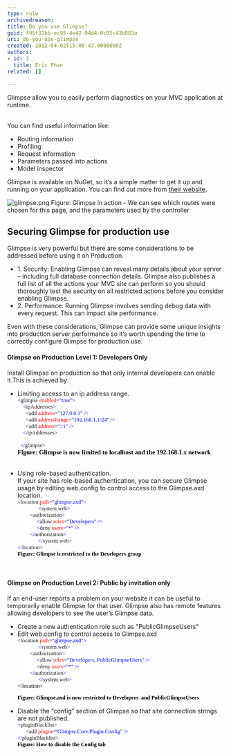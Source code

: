 ```yaml
---
type: rule
archivedreason: 
title: Do you use Glimpse?
guid: f95f31bb-ec95-4e42-94d4-0c05c43b883a
uri: do-you-use-glimpse
created: 2012-04-02T15:08:43.0000000Z
authors:
- id: 3
  title: Eric Phan
related: []

---
```



Glimpse allow you to easily perform diagnostics on your MVC application at runtime.
<br><excerpt class='endintro'></excerpt><br>
<p>You can find useful information like&#58;</p>
<ul>
<li>Routing information</li>
<li>Profiling</li>
<li>Request information</li>
<li>Parameters passed into actions</li>
<li>Model inspector</li>
</ul>
<p>Glimpse is available on NuGet, so it’s a simple matter to get it up and running on your application. You can find out more from <a href="http&#58;//getglimpse.com/" target="_blank">their website</a>.</p>
<img class="ms-rteCustom-ImageArea" alt="glimpse.png" src="/SoftwareDevelopment/RulesToBetterMVC/PublishingImages/glimpse.png" />
<span class="ms-rteCustom-FigureNormal">Figure&#58; Glimpse in action - We can see which routes were chosen for this page, and the parameters used by the controller</span><span class="ms-rteCustom-FigureNormal"></span>
<h2>Securing Glimpse for production use</h2>
<p>Glimpse is very powerful but there are some considerations to be addressed before using it on Production.
</p>
<ul><li>1. Security&#58; Enabling Glimpse can reveal many details about your server – including full database connection details. Glimpse also publishes a full list of all the actions your MVC site can perform so you should thoroughly test the security on all restricted actions before you consider enabling Glimpse.
</li>
<li>2. Performance&#58; Running Glimpse involves sending debug data with every request. This can impact site performance.
</li></ul>

<p>Even with these considerations, Glimpse can provide some unique insights into production server performance so it’s worth spending the time to correctly configure Glimpse for production use.</p>

<h4>Glimpse on Production Level 1&#58; Developers Only</h4>
<p>Install Glimpse on production so that only internal developers can enable it.This is achieved by&#58;
</p>
<ul><li>Limiting access to an ip address range.
<br>

<div style="margin&#58;0cm 0cm 0pt;"><span style="background&#58;white;color&#58;blue;font-family&#58;consolas;font-size&#58;9.5pt;">&lt;</span><span style="background&#58;white;font-family&#58;consolas;font-size&#58;9.5pt;">glimpse</span><span style="background&#58;white;color&#58;blue;font-family&#58;consolas;font-size&#58;9.5pt;"> </span><span style="background&#58;white;color&#58;red;font-family&#58;consolas;font-size&#58;9.5pt;">enabled</span><span style="background&#58;white;color&#58;blue;font-family&#58;consolas;font-size&#58;9.5pt;">=</span><span style="background&#58;white;color&#58;black;font-family&#58;consolas;font-size&#58;9.5pt;">&quot;</span><span style="background&#58;white;color&#58;blue;font-family&#58;consolas;font-size&#58;9.5pt;">true</span><span style="background&#58;white;color&#58;black;font-family&#58;consolas;font-size&#58;9.5pt;">&quot;</span><span style="background&#58;white;color&#58;blue;font-family&#58;consolas;font-size&#58;9.5pt;">&gt;</span><span style="background&#58;white;color&#58;black;font-family&#58;consolas;font-size&#58;9.5pt;"></span></div>

<div style="margin&#58;0cm 0cm 0pt;"><span style="background&#58;white;color&#58;blue;font-family&#58;consolas;font-size&#58;9.5pt;">&#160;&#160;&#160; &lt;</span><span style="background&#58;white;font-family&#58;consolas;font-size&#58;9.5pt;">ipAddresses</span><span style="background&#58;white;color&#58;blue;font-family&#58;consolas;font-size&#58;9.5pt;">&gt;</span><span style="background&#58;white;color&#58;black;font-family&#58;consolas;font-size&#58;9.5pt;"></span></div>

<div style="margin&#58;0cm 0cm 0pt;"><span style="background&#58;white;color&#58;blue;font-family&#58;consolas;font-size&#58;9.5pt;">&#160;&#160;&#160;&#160;&#160; &lt;</span><span style="background&#58;white;font-family&#58;consolas;font-size&#58;9.5pt;">add</span><span style="background&#58;white;color&#58;blue;font-family&#58;consolas;font-size&#58;9.5pt;"> </span><span style="background&#58;white;color&#58;red;font-family&#58;consolas;font-size&#58;9.5pt;">address</span><span style="background&#58;white;color&#58;blue;font-family&#58;consolas;font-size&#58;9.5pt;">=</span><span style="background&#58;white;color&#58;black;font-family&#58;consolas;font-size&#58;9.5pt;">&quot;</span><span style="background&#58;white;color&#58;blue;font-family&#58;consolas;font-size&#58;9.5pt;">127.0.0.1</span><span style="background&#58;white;color&#58;black;font-family&#58;consolas;font-size&#58;9.5pt;">&quot;</span><span style="background&#58;white;color&#58;blue;font-family&#58;consolas;font-size&#58;9.5pt;"> /&gt;</span><span style="background&#58;white;color&#58;black;font-family&#58;consolas;font-size&#58;9.5pt;"></span></div>

<div style="margin&#58;0cm 0cm 0pt;"><span style="background&#58;white;color&#58;blue;font-family&#58;consolas;font-size&#58;9.5pt;">&#160;&#160;&#160;&#160;&#160; &lt;</span><span style="background&#58;white;font-family&#58;consolas;font-size&#58;9.5pt;">add</span><span style="background&#58;white;color&#58;blue;font-family&#58;consolas;font-size&#58;9.5pt;"> </span><span style="background&#58;white;color&#58;red;font-family&#58;consolas;font-size&#58;9.5pt;">addressRange</span><span style="background&#58;white;color&#58;blue;font-family&#58;consolas;font-size&#58;9.5pt;">=</span><span style="background&#58;white;color&#58;black;font-family&#58;consolas;font-size&#58;9.5pt;">&quot;</span><span style="background&#58;white;color&#58;blue;font-family&#58;consolas;font-size&#58;9.5pt;">192.168.1.1/24</span><span style="background&#58;white;color&#58;black;font-family&#58;consolas;font-size&#58;9.5pt;">&quot;</span><span style="background&#58;white;color&#58;blue;font-family&#58;consolas;font-size&#58;9.5pt;"> /&gt;</span><span style="background&#58;white;color&#58;black;font-family&#58;consolas;font-size&#58;9.5pt;"></span></div>

<div style="margin&#58;0cm 0cm 0pt;"><span style="background&#58;white;color&#58;blue;font-family&#58;consolas;font-size&#58;9.5pt;">&#160;&#160;&#160;&#160;&#160; &lt;</span><span style="background&#58;white;font-family&#58;consolas;font-size&#58;9.5pt;">add</span><span style="background&#58;white;color&#58;blue;font-family&#58;consolas;font-size&#58;9.5pt;"> </span><span style="background&#58;white;color&#58;red;font-family&#58;consolas;font-size&#58;9.5pt;">address</span><span style="background&#58;white;color&#58;blue;font-family&#58;consolas;font-size&#58;9.5pt;">=</span><span style="background&#58;white;color&#58;black;font-family&#58;consolas;font-size&#58;9.5pt;">&quot;</span><span style="background&#58;white;color&#58;blue;font-family&#58;consolas;font-size&#58;9.5pt;">&#58;&#58;1</span><span style="background&#58;white;color&#58;black;font-family&#58;consolas;font-size&#58;9.5pt;">&quot;</span><span style="background&#58;white;color&#58;blue;font-family&#58;consolas;font-size&#58;9.5pt;"> /&gt;</span><span style="background&#58;white;color&#58;black;font-family&#58;consolas;font-size&#58;9.5pt;"></span></div>

<div style="margin&#58;0cm 0cm 0pt;"><span style="background&#58;white;color&#58;blue;font-family&#58;consolas;font-size&#58;9.5pt;">&#160;&#160;&#160; &lt;/</span><span style="background&#58;white;font-family&#58;consolas;font-size&#58;9.5pt;">ipAddresses</span><span style="background&#58;white;color&#58;blue;font-family&#58;consolas;font-size&#58;9.5pt;">&gt;</span><span style="background&#58;white;color&#58;black;font-family&#58;consolas;font-size&#58;9.5pt;"></span></div>

<span style="background&#58;white;color&#58;blue;font-family&#58;consolas;font-size&#58;9.5pt;">&#160; &lt;/</span><span style="background&#58;white;font-family&#58;consolas;font-size&#58;9.5pt;">glimpse</span><span style="background&#58;white;color&#58;blue;font-family&#58;consolas;font-size&#58;9.5pt;">&gt;<br><span style="color&#58;rgb(0, 0, 0);font-family&#58;'calibri','sans-serif';font-size&#58;11pt;"><strong>Figure&#58; Glimpse is
now limited to localhost and the 192.168.1.x network</strong></span></span><span style="font-family&#58;'calibri','sans-serif';font-size&#58;11pt;"><br>
<br>
</span></li>
<li>Using role-based authentication.<br>If your site has role-based authentication, you can secure Glimpse usage by editing web.config to control access to the Glimpse.axd location.<br>

<div style="margin&#58;0cm 0cm 0pt;"><span style="background&#58;white;color&#58;blue;font-family&#58;consolas;font-size&#58;9.5pt;">&lt;</span><span style="background&#58;white;font-family&#58;consolas;font-size&#58;9.5pt;">location</span><span style="background&#58;white;color&#58;blue;font-family&#58;consolas;font-size&#58;9.5pt;"> </span><span style="background&#58;white;color&#58;red;font-family&#58;consolas;font-size&#58;9.5pt;">path</span><span style="background&#58;white;color&#58;blue;font-family&#58;consolas;font-size&#58;9.5pt;">=</span><span style="background&#58;white;color&#58;black;font-family&#58;consolas;font-size&#58;9.5pt;">&quot;</span><span style="background&#58;white;color&#58;blue;font-family&#58;consolas;font-size&#58;9.5pt;">glimpse.axd</span><span style="background&#58;white;color&#58;black;font-family&#58;consolas;font-size&#58;9.5pt;">&quot;</span><span style="background&#58;white;color&#58;blue;font-family&#58;consolas;font-size&#58;9.5pt;">&gt;</span><span style="background&#58;white;color&#58;black;font-family&#58;consolas;font-size&#58;9.5pt;"></span></div>

<div style="margin&#58;0cm 0cm 0pt;text-indent&#58;36pt;"><span style="background&#58;white;color&#58;blue;font-family&#58;consolas;font-size&#58;9.5pt;">&lt;</span><span style="background&#58;white;font-family&#58;consolas;font-size&#58;9.5pt;">system.web</span><span style="background&#58;white;color&#58;blue;font-family&#58;consolas;font-size&#58;9.5pt;">&gt;</span><span style="background&#58;white;color&#58;black;font-family&#58;consolas;font-size&#58;9.5pt;"></span></div>

<div style="margin&#58;0cm 0cm 0pt;"><span style="background&#58;white;color&#58;blue;font-family&#58;consolas;font-size&#58;9.5pt;">&#160;&#160;&#160;&#160;&#160;&#160; &#160; &lt;</span><span style="background&#58;white;font-family&#58;consolas;font-size&#58;9.5pt;">authorization</span><span style="background&#58;white;color&#58;blue;font-family&#58;consolas;font-size&#58;9.5pt;">&gt;</span><span style="background&#58;white;color&#58;black;font-family&#58;consolas;font-size&#58;9.5pt;"></span></div>

<div style="margin&#58;0cm 0cm 0pt;"><span style="background&#58;white;color&#58;blue;font-family&#58;consolas;font-size&#58;9.5pt;">&#160;&#160;&#160;&#160;&#160;
&#160;&#160;&#160;&#160;&#160;&#160;&#160; &lt;</span><span style="background&#58;white;font-family&#58;consolas;font-size&#58;9.5pt;">allow</span><span style="background&#58;white;color&#58;blue;font-family&#58;consolas;font-size&#58;9.5pt;"> </span><span style="background&#58;white;color&#58;red;font-family&#58;consolas;font-size&#58;9.5pt;">roles</span><span style="background&#58;white;color&#58;blue;font-family&#58;consolas;font-size&#58;9.5pt;">=</span><span style="background&#58;white;color&#58;black;font-family&#58;consolas;font-size&#58;9.5pt;">&quot;</span><span style="background&#58;white;color&#58;blue;font-family&#58;consolas;font-size&#58;9.5pt;">Developers</span><span style="background&#58;white;color&#58;black;font-family&#58;consolas;font-size&#58;9.5pt;">&quot;</span><span style="background&#58;white;color&#58;blue;font-family&#58;consolas;font-size&#58;9.5pt;"> /&gt;</span><span style="background&#58;white;color&#58;black;font-family&#58;consolas;font-size&#58;9.5pt;"></span></div>

<div style="margin&#58;0cm 0cm 0pt;"><span style="background&#58;white;color&#58;blue;font-family&#58;consolas;font-size&#58;9.5pt;">&#160;&#160;&#160;&#160;&#160;
&#160;&#160;&#160;&#160;&#160;&#160;&#160; &lt;</span><span style="background&#58;white;font-family&#58;consolas;font-size&#58;9.5pt;">deny</span><span style="background&#58;white;color&#58;blue;font-family&#58;consolas;font-size&#58;9.5pt;"> </span><span style="background&#58;white;color&#58;red;font-family&#58;consolas;font-size&#58;9.5pt;">users</span><span style="background&#58;white;color&#58;blue;font-family&#58;consolas;font-size&#58;9.5pt;">=</span><span style="background&#58;white;color&#58;black;font-family&#58;consolas;font-size&#58;9.5pt;">&quot;</span><span style="background&#58;white;color&#58;blue;font-family&#58;consolas;font-size&#58;9.5pt;">*</span><span style="background&#58;white;color&#58;black;font-family&#58;consolas;font-size&#58;9.5pt;">&quot;</span><span style="background&#58;white;color&#58;blue;font-family&#58;consolas;font-size&#58;9.5pt;">
/&gt;</span><span style="background&#58;white;color&#58;black;font-family&#58;consolas;font-size&#58;9.5pt;"></span></div>

<div style="margin&#58;0cm 0cm 0pt;"><span style="background&#58;white;color&#58;blue;font-family&#58;consolas;font-size&#58;9.5pt;">&#160;&#160;&#160; &#160;&#160; &#160;&#160;&lt;/</span><span style="background&#58;white;font-family&#58;consolas;font-size&#58;9.5pt;">authorization</span><span style="background&#58;white;color&#58;blue;font-family&#58;consolas;font-size&#58;9.5pt;">&gt;</span><span style="background&#58;white;color&#58;black;font-family&#58;consolas;font-size&#58;9.5pt;"></span></div>

<div style="margin&#58;0cm 0cm 0pt;text-indent&#58;36pt;"><span style="background&#58;white;color&#58;blue;font-family&#58;consolas;font-size&#58;9.5pt;">&lt;/</span><span style="background&#58;white;font-family&#58;consolas;font-size&#58;9.5pt;">system.web</span><span style="background&#58;white;color&#58;blue;font-family&#58;consolas;font-size&#58;9.5pt;">&gt;</span><span style="background&#58;white;color&#58;black;font-family&#58;consolas;font-size&#58;9.5pt;"></span></div>

<div style="margin&#58;0cm 0cm 0pt;"><span style="background&#58;white;color&#58;blue;font-family&#58;consolas;font-size&#58;9.5pt;">&lt;/</span><span style="background&#58;white;font-family&#58;consolas;font-size&#58;9.5pt;">location</span><span style="background&#58;white;color&#58;blue;font-family&#58;consolas;font-size&#58;9.5pt;">&gt;</span><span style="color&#58;blue;font-family&#58;consolas;font-size&#58;9.5pt;">

<div style="margin&#58;0cm 0cm 0pt;color&#58;rgb(0, 0, 0);"><b><font face="Calibri">Figure&#58; Glimpse is restricted to the Developers group</font></b></div>

</span></div>

</li></ul>
<p>&#160;</p>

<h4>Glimpse on Production Level 2&#58; Public by invitation only</h4>
<p>If an end-user reports a problem on your website it can be useful to temporarily enable Glimpse for that user. Glimpse also has remote features allowing developers to see the user’s Glimpse data.
</p>
<ul><li>Create a new authentication role such as &quot;PublicGlimpseUsers&quot;</li>
<li>Edit web.config to control access to Glimpse.axd<br>

<div style="margin&#58;0cm 0cm 0pt;"><span style="background&#58;white;color&#58;blue;font-family&#58;consolas;font-size&#58;9.5pt;">&lt;</span><span style="background&#58;white;font-family&#58;consolas;font-size&#58;9.5pt;">location</span><span style="background&#58;white;color&#58;blue;font-family&#58;consolas;font-size&#58;9.5pt;"> </span><span style="background&#58;white;color&#58;red;font-family&#58;consolas;font-size&#58;9.5pt;">path</span><span style="background&#58;white;color&#58;blue;font-family&#58;consolas;font-size&#58;9.5pt;">=</span><span style="background&#58;white;color&#58;black;font-family&#58;consolas;font-size&#58;9.5pt;">&quot;</span><span style="background&#58;white;color&#58;blue;font-family&#58;consolas;font-size&#58;9.5pt;">glimpse.axd</span><span style="background&#58;white;color&#58;black;font-family&#58;consolas;font-size&#58;9.5pt;">&quot;</span><span style="background&#58;white;color&#58;blue;font-family&#58;consolas;font-size&#58;9.5pt;">&gt;</span><span style="background&#58;white;color&#58;black;font-family&#58;consolas;font-size&#58;9.5pt;"></span></div>

<div style="margin&#58;0cm 0cm 0pt;text-indent&#58;36pt;"><span style="background&#58;white;color&#58;blue;font-family&#58;consolas;font-size&#58;9.5pt;">&lt;</span><span style="background&#58;white;font-family&#58;consolas;font-size&#58;9.5pt;">system.web</span><span style="background&#58;white;color&#58;blue;font-family&#58;consolas;font-size&#58;9.5pt;">&gt;</span><span style="background&#58;white;color&#58;black;font-family&#58;consolas;font-size&#58;9.5pt;"></span></div>

<div style="margin&#58;0cm 0cm 0pt;"><span style="background&#58;white;color&#58;blue;font-family&#58;consolas;font-size&#58;9.5pt;">&#160;&#160;&#160;&#160;&#160;&#160; &#160; &lt;</span><span style="background&#58;white;font-family&#58;consolas;font-size&#58;9.5pt;">authorization</span><span style="background&#58;white;color&#58;blue;font-family&#58;consolas;font-size&#58;9.5pt;">&gt;</span><span style="background&#58;white;color&#58;black;font-family&#58;consolas;font-size&#58;9.5pt;"></span></div>

<div style="margin&#58;0cm 0cm 0pt;"><span style="background&#58;white;color&#58;blue;font-family&#58;consolas;font-size&#58;9.5pt;">&#160;&#160;&#160;&#160;&#160;
&#160;&#160;&#160;&#160;&#160;&#160;&#160; &lt;</span><span style="background&#58;white;font-family&#58;consolas;font-size&#58;9.5pt;">allow</span><span style="background&#58;white;color&#58;blue;font-family&#58;consolas;font-size&#58;9.5pt;"> </span><span style="background&#58;white;color&#58;red;font-family&#58;consolas;font-size&#58;9.5pt;">roles</span><span style="background&#58;white;color&#58;blue;font-family&#58;consolas;font-size&#58;9.5pt;">=</span><span style="background&#58;white;color&#58;black;font-family&#58;consolas;font-size&#58;9.5pt;">&quot;</span><span style="background&#58;white;color&#58;blue;font-family&#58;consolas;font-size&#58;9.5pt;">Developers, PublicGlimpseUsers</span><span style="background&#58;white;color&#58;black;font-family&#58;consolas;font-size&#58;9.5pt;">&quot;</span><span style="background&#58;white;color&#58;blue;font-family&#58;consolas;font-size&#58;9.5pt;"> /&gt;</span><span style="background&#58;white;color&#58;black;font-family&#58;consolas;font-size&#58;9.5pt;"></span></div>

<div style="margin&#58;0cm 0cm 0pt;"><span style="background&#58;white;color&#58;blue;font-family&#58;consolas;font-size&#58;9.5pt;">&#160;&#160;&#160;&#160;&#160;
&#160;&#160;&#160;&#160;&#160;&#160;&#160; &lt;</span><span style="background&#58;white;font-family&#58;consolas;font-size&#58;9.5pt;">deny</span><span style="background&#58;white;color&#58;blue;font-family&#58;consolas;font-size&#58;9.5pt;"> </span><span style="background&#58;white;color&#58;red;font-family&#58;consolas;font-size&#58;9.5pt;">users</span><span style="background&#58;white;color&#58;blue;font-family&#58;consolas;font-size&#58;9.5pt;">=</span><span style="background&#58;white;color&#58;black;font-family&#58;consolas;font-size&#58;9.5pt;">&quot;</span><span style="background&#58;white;color&#58;blue;font-family&#58;consolas;font-size&#58;9.5pt;">*</span><span style="background&#58;white;color&#58;black;font-family&#58;consolas;font-size&#58;9.5pt;">&quot;</span><span style="background&#58;white;color&#58;blue;font-family&#58;consolas;font-size&#58;9.5pt;">
/&gt;</span><span style="background&#58;white;color&#58;black;font-family&#58;consolas;font-size&#58;9.5pt;"></span></div>

<div style="margin&#58;0cm 0cm 0pt;"><span style="background&#58;white;color&#58;blue;font-family&#58;consolas;font-size&#58;9.5pt;">&#160;&#160;&#160; &#160;&#160; &#160;&#160;&lt;/</span><span style="background&#58;white;font-family&#58;consolas;font-size&#58;9.5pt;">authorization</span><span style="background&#58;white;color&#58;blue;font-family&#58;consolas;font-size&#58;9.5pt;">&gt;</span><span style="background&#58;white;color&#58;black;font-family&#58;consolas;font-size&#58;9.5pt;"></span></div>

<div style="margin&#58;0cm 0cm 0pt;text-indent&#58;36pt;"><span style="background&#58;white;color&#58;blue;font-family&#58;consolas;font-size&#58;9.5pt;">&lt;/</span><span style="background&#58;white;font-family&#58;consolas;font-size&#58;9.5pt;">system.web</span><span style="background&#58;white;color&#58;blue;font-family&#58;consolas;font-size&#58;9.5pt;">&gt;</span><span style="background&#58;white;color&#58;black;font-family&#58;consolas;font-size&#58;9.5pt;"></span></div>

<div style="margin&#58;0cm 0cm 0pt;"><span style="background&#58;white;color&#58;rgb(0, 0, 0);font-family&#58;consolas;font-size&#58;9.5pt;">&lt;/</span><span style="background&#58;white;color&#58;rgb(0, 0, 0);font-family&#58;consolas;font-size&#58;9.5pt;">location</span><span style="background&#58;white;color&#58;rgb(0, 0, 0);font-family&#58;consolas;font-size&#58;9.5pt;">&gt;</span><span style="color&#58;blue;font-family&#58;consolas;font-size&#58;9.5pt;"><span style="color&#58;rgb(0, 0, 0);">

</span><div style="margin&#58;0cm 0cm 0pt;"><b><font face="Calibri"><span style="color&#58;rgb(0, 0, 0);">Figure&#58; Glimpse.axd is now restricted to Developers&#160;
and PublicGlimpseUsers </span><br></font></b></div>

</span></div>

</li>
<li>Disable the “config” section of Glimpse so that site connection strings are not published. <br>

<div style="margin&#58;0cm 0cm 0pt;"><span style="background&#58;white;color&#58;blue;font-family&#58;consolas;font-size&#58;9.5pt;">&lt;</span><span style="background&#58;white;font-family&#58;consolas;font-size&#58;9.5pt;">pluginBlacklist</span><span style="background&#58;white;color&#58;blue;font-family&#58;consolas;font-size&#58;9.5pt;">&gt;</span><span style="background&#58;white;color&#58;black;font-family&#58;consolas;font-size&#58;9.5pt;"></span></div>

<div style="margin&#58;0cm 0cm 0pt;"><span style="background&#58;white;color&#58;blue;font-family&#58;consolas;font-size&#58;9.5pt;">&#160;&#160;&#160;&#160;&#160; &lt;</span><span style="background&#58;white;font-family&#58;consolas;font-size&#58;9.5pt;">add</span><span style="background&#58;white;color&#58;blue;font-family&#58;consolas;font-size&#58;9.5pt;"> </span><span style="background&#58;white;color&#58;red;font-family&#58;consolas;font-size&#58;9.5pt;">plugin</span><span style="background&#58;white;color&#58;blue;font-family&#58;consolas;font-size&#58;9.5pt;">=</span><span style="background&#58;white;color&#58;black;font-family&#58;consolas;font-size&#58;9.5pt;">&quot;</span><span style="background&#58;white;color&#58;blue;font-family&#58;consolas;font-size&#58;9.5pt;">Glimpse.Core.Plugin.Config</span><span style="background&#58;white;color&#58;black;font-family&#58;consolas;font-size&#58;9.5pt;">&quot;</span><span style="background&#58;white;color&#58;blue;font-family&#58;consolas;font-size&#58;9.5pt;"> /&gt;</span><span style="background&#58;white;color&#58;black;font-family&#58;consolas;font-size&#58;9.5pt;"></span></div>

<div style="margin&#58;0cm 0cm 0pt;"><span style="background&#58;white;color&#58;blue;font-family&#58;consolas;font-size&#58;9.5pt;">&lt;/</span><span style="background&#58;white;font-family&#58;consolas;font-size&#58;9.5pt;">pluginBlacklist</span><span style="background&#58;white;color&#58;blue;font-family&#58;consolas;font-size&#58;9.5pt;">&gt;<br><b style="color&#58;rgb(0, 0, 0);"><font face="Calibri">Figure&#58; How to disable the Config tab </font></b>

</span><span style="color&#58;blue;font-family&#58;consolas;font-size&#58;9.5pt;"></span></div>

</li>
<p>&#160;</p></ul>


